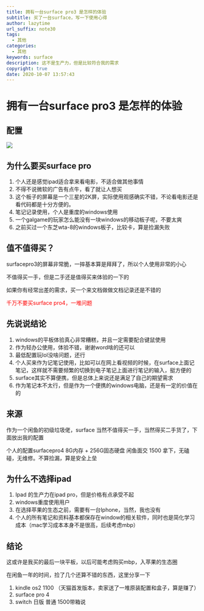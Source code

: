 ```yaml
---
title: 拥有一台surface pro3 是怎样的体验
subtitle: 买了一台surface，写一下使用心得
author: lazytime
url_suffix: note30
tags:
  - 其他
categories:
  - 其他
keywords: surface
description: 这不是生产力，但是比较符合我的需求
copyright: true
date: 2020-10-07 13:57:43
---
```


# 拥有一台surface pro3 是怎样的体验

## 配置

![](https://gitee.com/lazyTimes/imageReposity/raw/master/img/SharedScreenshot.jpg)

## 为什么要买surface pro

1. 个人还是感觉ipad适合拿来看电影，不适合做其他事情
2. 不得不说微软的广告有点牛，看了就让人想买
3. 这个板子的屏幕是一个三星的2K屏，实际使用观感确实不错，不论看电影还是看代码都是十分方便的。
4. 笔记记录使用，个人是重度的windows使用
5. 一个galgame的玩家怎么能没有一块windows的移动板子呢，不要太爽
6. 之前买过一个东芝wta-8的windows板子，比较卡，算是捡漏失败



## 值不值得买？

surfacepro3的屏幕非常脆，一摔基本算是拜拜了，所以个人使用非常的小心

不值得买一手，但是二手还是值得买来体验的一下的

如果你有经常出差的需求，买一个来文档做做文档记录还是不错的

<font color='red'>千万不要买surface pro4，一堆问题</font>

## 先说说结论

1. windows的平板体验真心非常糟糕，并且一定需要配合键鼠使用
2. 作为轻办公使用，体验不错，谢谢word啥的还可以
3. 最低配置玩lol没啥问题，还行
4. 个人买来作为记笔记使用，比如可以在网上看视频的时候，在surface上面记笔记，这样就不需要频繁的切换到电子笔记上面进行笔记的输入，挺方便的
5. surface其实不算便携，但是总体上来说还是满足了自己的期望需求
6. 作为笔记本不太行，但是作为一个便携的windows电脑，还是有一定的价值在的



## 来源

作为一个闲鱼的初级垃圾佬，surface 当然不值得买一手，当然得买二手货了，下面放出我的配置

个人的配置surfacepro4 8G内存 + 256G固态硬盘 闲鱼面交 1500 拿下，无磕碰，无维修。不算捡漏，算是安全上垒



## 为什么不选择ipad

1. Ipad 的生产力在ipad pro，但是价格有点承受不起
2. windows重度使用用户
3. 在选择苹果的生态之前，需要有一台Iphone，当然，我也没有
4. 个人的所有笔记和资料基本都保存在window的相关软件，同时也是简化学习成本（mac学习成本本身不是很高，后续考虑mbp）



## 结论

这或许是我买的最后一块平板，以后可能考虑购买mbp，入苹果的生态圈

在闲鱼一年的时间，捡了几个还算不错的东西，这里分享一下

1. kindle os2 1100 （天猫首发版本，卖家送了一堆原装配置和盒子，算是赚了）
2. surface pro 4
3. switch 日版 普通 1500带箱说

